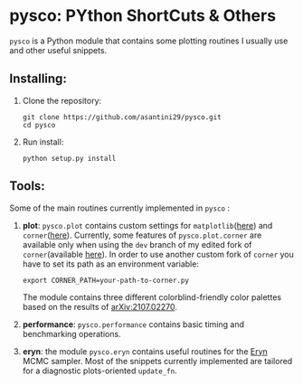 # pysco: PYthon ShortCuts & Others

`pysco` is a Python module that contains some plotting routines I usually use and other useful snippets.

## Installing:
1. Clone the repository:
   ```
   git clone https://github.com/asantini29/pysco.git   
   cd pysco
   ```
3. Run install:
   ```
   python setup.py install
   ```

## Tools:
Some of the main routines currently implemented in `pysco` :
1. **plot**: `pysco.plot` contains custom settings for `matplotlib`([here](https://matplotlib.org/stable/)) and `corner`([here](https://corner.readthedocs.io/)). Currently, some features of `pysco.plot.corner` are available only when using the `dev` branch of my edited fork of `corner`(available [here](https://github.com/asantini29/corner.py)). In order to use another custom fork of `corner` you have to set its path as an environment variable:
   
   ```
   export CORNER_PATH=your-path-to-corner.py
   ```
   The module contains three different colorblind-friendly color palettes based on the results of [arXiv:2107.02270](https://arxiv.org/abs/2107.02270).
   
3. **performance**: `pysco.performance` contains basic timing and benchmarking operations.

4. **eryn**: the module `pysco.eryn` contains useful routines for the [Eryn](https://github.com/mikekatz04/Eryn) MCMC sampler. Most of the snippets currently implemented are tailored for a diagnostic plots-oriented `update_fn`.
